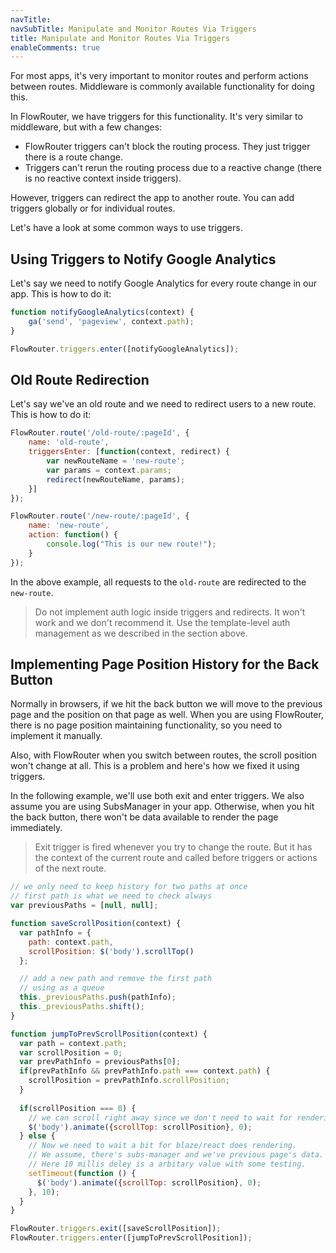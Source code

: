 ```yaml
---
navTitle: 
navSubTitle: Manipulate and Monitor Routes Via Triggers
title: Manipulate and Monitor Routes Via Triggers
enableComments: true
---
```


For most apps, it's very important to monitor routes and perform actions between routes. Middleware is commonly available functionality for doing this.

In FlowRouter, we have triggers for this functionality. It's very similar to middleware, but with a few changes:

* FlowRouter triggers can't block the routing process. They just trigger there is a route change.
* Triggers can't rerun the routing process due to a reactive change (there is no reactive context inside triggers).

However, triggers can redirect the app to another route. You can add triggers globally or for individual routes.

Let's have a look at some common ways to use triggers.

## Using Triggers to Notify Google Analytics

Let's say we need to notify Google Analytics for every route change in our app. This is how to do it:

~~~js
function notifyGoogleAnalytics(context) {
    ga('send', 'pageview', context.path);
}

FlowRouter.triggers.enter([notifyGoogleAnalytics]);
~~~

## Old Route Redirection

Let's say we've an old route and we need to redirect users to a new route. This is how to do it:

~~~js
FlowRouter.route('/old-route/:pageId', {
    name: 'old-route',
    triggersEnter: [function(context, redirect) {
        var newRouteName = 'new-route';
        var params = context.params;
        redirect(newRouteName, params);
    }]
});

FlowRouter.route('/new-route/:pageId', {
    name: 'new-route',
    action: function() {
        console.log("This is our new route!");
    }
});
~~~

In the above example, all requests to the `old-route` are redirected to the `new-route`.

> Do not implement auth logic inside triggers and redirects. It won't work and we don't recommend it. Use the template-level auth management as we described in the section above.

## Implementing Page Position History for the Back Button

Normally in browsers, if we hit the back button we will move to the previous page and the position on that page as well. When you are using FlowRouter, there is no page position maintaining functionality, so you need to implement it manually.

Also, with FlowRouter when you switch between routes, the scroll position won't change at all. This is a problem and here's how we fixed it using triggers.

In the following example, we'll use both exit and enter triggers. We also assume you are using SubsManager in your app. Otherwise, when you hit the back button, there won't be data available to render the page immediately.

> Exit trigger is fired whenever you try to change the route. But it has the context of the current route and called before triggers or actions of the next route.

~~~js
// we only need to keep history for two paths at once
// first path is what we need to check always
var previousPaths = [null, null];

function saveScrollPosition(context) {
  var pathInfo = {
    path: context.path,
    scrollPosition: $('body').scrollTop()
  };

  // add a new path and remove the first path
  // using as a queue
  this._previousPaths.push(pathInfo);
  this._previousPaths.shift();
}

function jumpToPrevScrollPosition(context) {
  var path = context.path;
  var scrollPosition = 0;
  var prevPathInfo = previousPaths[0];
  if(prevPathInfo && prevPathInfo.path === context.path) {
    scrollPosition = prevPathInfo.scrollPosition;
  }
  
  if(scrollPosition === 0) {
    // we can scroll right away since we don't need to wait for rendering
    $('body').animate({scrollTop: scrollPosition}, 0);
  } else {
    // Now we need to wait a bit for blaze/react does rendering.
    // We assume, there's subs-manager and we've previous page's data.
    // Here 10 millis deley is a arbitary value with some testing.
    setTimeout(function () {
      $('body').animate({scrollTop: scrollPosition}, 0);
    }, 10);
  }
}

FlowRouter.triggers.exit([saveScrollPosition]);
FlowRouter.triggers.enter([jumpToPrevScrollPosition]);
~~~

